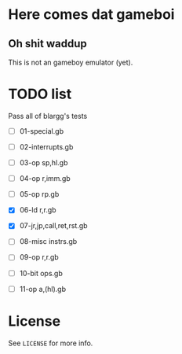 Here comes dat gameboi
======================
Oh shit waddup
--------------

This is not an gameboy emulator (yet).

TODO list
=========

Pass all of blargg's tests
 - [ ] 01-special.gb
 - [ ] 02-interrupts.gb
 - [ ] 03-op sp,hl.gb
 - [ ] 04-op r,imm.gb
 - [ ] 05-op rp.gb
 - [x] 06-ld r,r.gb
 - [x] 07-jr,jp,call,ret,rst.gb
 - [ ] 08-misc instrs.gb
 - [ ] 09-op r,r.gb
 - [ ] 10-bit ops.gb
 - [ ] 11-op a,(hl).gb


License
=======
See `LICENSE` for more info.
